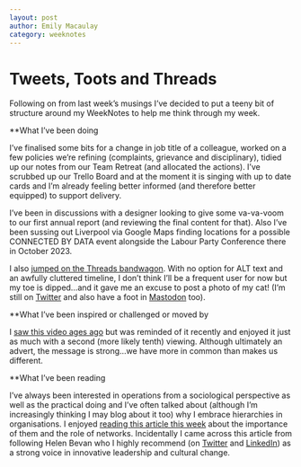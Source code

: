 ```yaml
---
layout: post
author: Emily Macaulay
category: weeknotes
---
```


# Tweets, Toots and Threads

Following on from last week’s musings I’ve decided to put a teeny bit of structure around my WeekNotes to help me think through my week.

**What I’ve been doing

I’ve finalised some bits for a change in job title of a colleague, worked on a few policies we’re refining (complaints, grievance and disciplinary), tidied up our notes from our Team Retreat (and allocated the actions). I’ve scrubbed up our Trello Board and at the moment it is singing with up to date cards and I’m already feeling better informed (and therefore better equipped) to support delivery.

I’ve been in discussions with a designer looking to give some va-va-voom to our first annual report (and reviewing the final content for that).  Also I’ve been sussing out Liverpool via Google Maps finding locations for a possible CONNECTED BY DATA event alongside the Labour Party Conference there in October 2023.

I also [jumped on the Threads bandwagon](https://www.threads.net/@emilyjmacaulay). With no option for ALT text and an awfully cluttered timeline, I don’t think I’ll be a frequent user for now but my toe is dipped…and it gave me an excuse to post a photo of my cat! (I’m still on [Twitter](https://twitter.com/emilyjmacaulay) and also have a foot in [Mastodon](https://mastodonapp.uk/@emilyjmacaulay) too).

**What I’ve been inspired or challenged or moved by

I [saw this video ages ago](https://www.linkedin.com/posts/theresespiers_stereotypes-shortvideo-activity-7027133005710200832-IGE1?utm_source=share&utm_medium=member_desktop) but was reminded of it recently and enjoyed it just as much with a second (more likely tenth) viewing.  Although ultimately an advert, the message is strong…we have more in common than makes us different. 

**What I’ve been reading

I’ve always been interested in operations from a sociological perspective as well as the practical doing and I’ve often talked about (although I’m increasingly thinking I may blog about it too) why I embrace hierarchies in organisations.  I enjoyed [reading this article this week](https://digitaltonto.com/2023/why-hierarchies-can-outperform-networks-and-vice-versa/) about the importance of them and the role of networks.  Incidentally I came across this article from following Helen Bevan who I highly recommend (on [Twitter](https://twitter.com/HelenBevan) and [LinkedIn](https://www.linkedin.com/in/helenbevanhealthcare/)) as a strong voice in innovative leadership and cultural change.